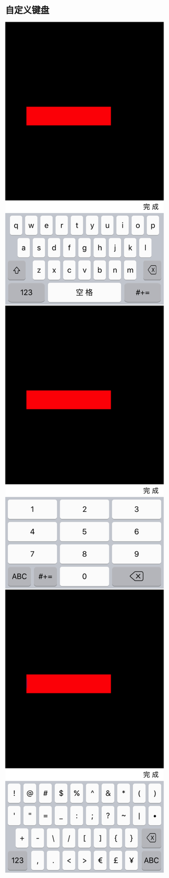 # 自定义键盘
![screenshot](https://github.com/jianghat/AKKeyboard/blob/master/screenshot/3.png) 
![screenshot](https://github.com/jianghat/AKKeyboard/blob/master/screenshot/2.png) 
![screenshot](https://github.com/jianghat/AKKeyboard/blob/master/screenshot/1.png) 
